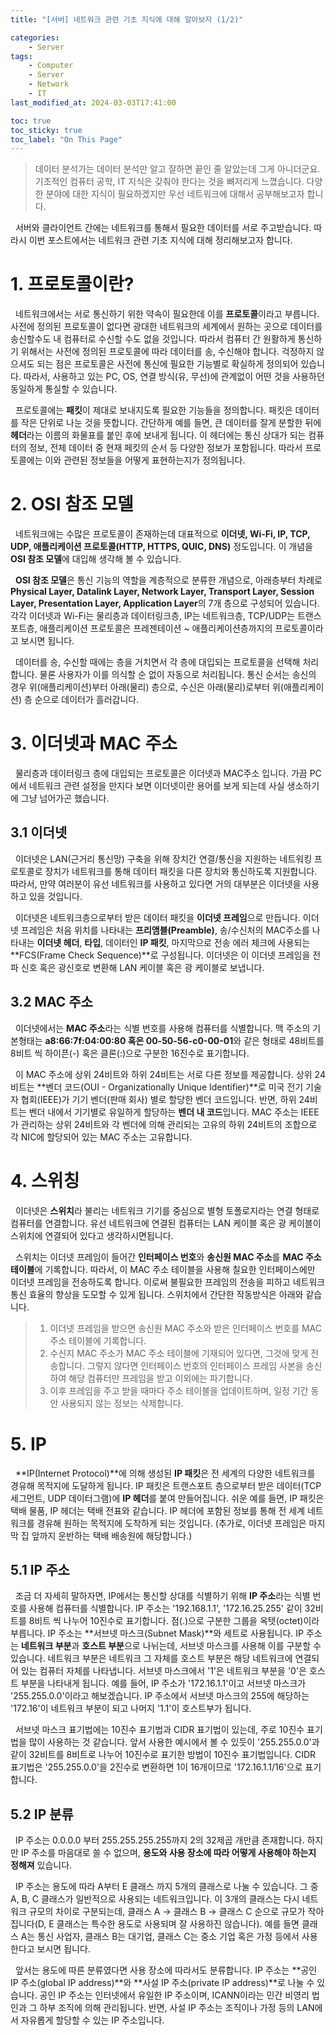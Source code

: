 ```yaml
---
title: "[서버] 네트워크 관련 기초 지식에 대해 알아보자 (1/2)"

categories:
    - Server
tags:
    - Computer
    - Server
    - Network
    - IT
last_modified_at: 2024-03-03T17:41:00

toc: true
toc_sticky: true
toc_label: "On This Page"
---
```


> 데이터 분석가는 데이터 분석만 알고 잘하면 끝인 줄 알았는데 그게 아니더군요. 기초적인 컴퓨터 공학, IT 지식은 갖춰야 한다는 것을 뼈저리게 느꼈습니다. 다양한 분야에 대한 지식이 필요하겠지만 우선 네트워크에 대해서 공부해보고자 합니다.<br>

&#160; 서버와 클라이언트 간에는 네트워크를 통해서 필요한 데이터를 서로 주고받습니다. 따라시 이번 포스트에서는 네트워크 관련 기초 지식에 대해 정리해보고자 합니다.

# 1. 프로토콜이란?
&#160; 네트워크에서는 서로 통신하기 위한 약속이 필요한데 이를 **프로토콜**이라고 부릅니다. 사전에 정의된 프로토콜이 없다면 광대한 네트워크의 세계에서 원하는 곳으로 데이터를 송신할수도 내 컴퓨터로 수신할 수도 없을 것입니다. 따라서 컴퓨터 간 원활하게 통신하기 위해서는 사전에 정의된 프로토콜에 따라 데이터를 송, 수신해야 합니다. 걱정하지 않으셔도 되는 점은 프로토콜은 사전에 통신에 필요한 기능별로 확실하게 정의되어 있습니다. 따라서, 사용하고 있는 PC, OS, 연결 방식(유, 무선)에 관계없이 어떤 것을 사용하던 동일하게 통실할 수 있습니다. <br>

&#160; 프로토콜에는 **패킷**이 제대로 보내지도록 필요한 기능들을 정의합니다. 패킷은 데이터를 작은 단위로 나눈 것을 뜻합니다. 간단하게 예를 들면, 큰 데이터를 잘게 분할한 뒤에 **헤더**라는 이름의 화물표를 붙인 후에 보내게 됩니다. 이 헤더에는 통신 상대가 되는 컴퓨터의 정보, 전체 데이터 중 현재 페킷의 순서 등 다양한 정보가 포함됩니다. 따라서 프로토콜에는 이와 관련된 정보들을 어떻게 표현하는지가 정의됩니다.

# 2. OSI 참조 모델
&#160; 네트워크에는 수많은 프로토콜이 존재하는데 대표적으로 **이더넷, Wi-Fi, IP, TCP, UDP, 애플리케이션 프로토콜(HTTP, HTTPS, QUIC, DNS)** 정도입니다. 이 개념을 **OSI 참조 모델**에 대입해 생각해 볼 수 있습니다.<br>

&#160; **OSI 참조 모델**은 통신 기능의 역할을 계층적으로 분류한 개념으로, 아래층부터 차례로 **Physical Layer, Datalink Layer, Network Layer, Transport Layer, Session Layer, Presentation Layer, Application Layer**의 7개 층으로 구성되어 있습니다. 각각 이더넷과 Wi-Fi는 물리층과 데이터링크층, IP는 네트워크층, TCP/UDP는 트랜스포트층, 애플리케이션 프로토콜은 프레젠테이션 ~ 애플리케이션층까지의 프로토콜이라고 보시면 됩니다. <br>

&#160; 데이터를 송, 수신할 때에는 층을 거치면서 각 층에 대입되는 프로토콜을 선택해 처리합니다. 물론 사용자가 이를 의식할 순 없이 자동으로 처리됩니다. 통신 순서는 송신의 경우 위(애플리케이션)부터 아래(물리) 층으로, 수신은 아래(물리)로부터 위(애플리케이션) 층 순으로 데이터가 흘러갑니다. 

# 3. 이더넷과 MAC 주소
&#160; 물리층과 데이터링크 층에 대입되는 프로토콜은 이더넷과 MAC주소 입니다. 가끔 PC에서 네트워크 관련 설정을 만지다 보면 이더넷이란 용어를 보게 되는데 사실 생소하기에 그냥 넘어가곤 했습니다.

## 3.1 이더넷
&#160; 이더넷은 LAN(근거리 통신망) 구축을 위해 장치간 연결/통신을 지원하는 네트워킹 프로토콜로 장치가 네트워크를 통해 데이터 패킷을 다른 장치와 통신하도록 지원합니다. 따라서, 만약 여러분이 유선 네트워크를 사용하고 있다면 거의 대부분은 이더넷을 사용하고 있을 것입니다. <br>

&#160; 이더넷은 네트워크층으로부터 받은 데이터 패킷을 **이더넷 프레임**으로 만듭니다. 이더넷 프레임은 처음 위치를 나타내는 **프리앰블(Preamble)**, 송/수신처의 MAC주소를 나타내는 **이더넷 헤더**, **타입**, 데이터인 **IP 패킷**, 마지막으로 전송 에러 체크에 사용되는 **FCS(Frame Check Sequence)**로 구성됩니다. 이더넷은 이 이더넷 프레임을 전파 신호 혹은 광신호로 변환해 LAN 케이블 혹은 광 케이블로 보냅니다.

## 3.2 MAC 주소
&#160; 이더넷에서는 **MAC 주소**라는 식별 번호를 사용해 컴퓨터를 식별합니다. 맥 주소의 기본형태는 **a8:66:7f:04:00:80 혹은 00-50-56-c0-00-01**와 같은 형태로 48비트를 8비트 씩 하이픈(-) 혹은 클론(:)으로 구분한 16진수로 표기합니다. <br>

&#160; 이 MAC 주소에 상위 24비트와 하위 24비트는 서로 다른 정보를 제공합니다. 상위 24비트는 **벤더 코드(OUI - Organizationally Unique Identifier)**로 미국 전기 기술자 협회(IEEE)가 기기 벤더(판매 회사) 별로 할당한 벤더 코드입니다. 반면, 하위 24비트는 벤더 내에서 기기별로 유일하게 할당하는 **벤더 내 코드**입니다. MAC 주소는 IEEE가 관리하는 상위 24비트와 각 벤더에 의해 관리되는 고유의 하위 24비트의 조합으로 각 NIC에 할당되어 있는 MAC 주소는 고유합니다.

# 4. 스위칭 
&#160; 이더넷은 **스위치**라 불리는 네트워크 기기를 중심으로 별형 토폴로지라는 연결 형태로 컴퓨터를 연결합니다. 유선 네트워크에 연결된 컴퓨터는 LAN 케이블 혹은 광 케이블이 스위치에 연결되어 있다고 생각하시면됩니다.<br>

&#160; 스위치는 이더넷 프레임이 들어간 **인터페이스 번호**와 **송신원 MAC 주소**를 **MAC 주소 테이블**에 기록합니다. 따라서, 이 MAC 주소 테이블을 사용해 칠요한 인터페이스에만 이더넷 프레임을 전송하도록 합니다. 이로써 불필요한 프레임의 전송을 피하고 네트워크 통신 효율의 향상을 도모할 수 있게 됩니다. 스위치에서 간단한 작동방식은 아래와 같습니다.

> 1. 이더넷 프레임을 받으면 송신원 MAC 주소와 받은 인터페이스 번호를 MAC 주소 테이블에 기록합니다.
> 2. 수신지 MAC 주소가 MAC 주소 테이블에 기재되어 있다면, 그것에 맞게 전송합니다. 그렇지 않다면 인터페이스 번호의 인터페이스 프레임 사본을 송신하여 해당 컴퓨터만 프레임을 받고 이외에는 파기합니다.
> 3. 이후 프레임을 주고 받을 때마다 주소 테이블을 업데이트하며, 일정 기간 동안 사용되지 않는 정보는 삭제합니다.

# 5. IP
&#160; **IP(Internet Protocol)**에 의해 생성된 **IP 패킷**은 전 세계의 다양한 네트워크를 경유해 목적지에 도달하게 됩니다. IP 패킷은 트랜스포트 층으로부터 받은 데이터(TCP 세그먼트, UDP 데이터그램)에 **IP 헤더**를 붙여 만들어집니다. 쉬운 예를 들면, IP 패킷은 택배 물품, IP 헤더는 택배 전표와 같습니다. IP 헤더에 포함된 정보를 통해 전 세계 네트워크를 경유해 원하는 목적지에 도착하게 되는 것입니다. (추가로, 이더넷 프레임은 마지막 집 앞까지 운반하는 택배 배송원에 해당합니다.)<br>

## 5.1 IP 주소
&#160; 조금 더 자세히 말하자면, IP에서는 통신할 상대를 식별하기 위해 **IP 주소**라는 식별 번호를 사용해 컴퓨터를 식별합니다. IP 주소는 '192.168.1.1', '172.16.25.255' 같이 32비트를 8비트 씩 나누어 10진수로 표기합니다. 점(.)으로 구분한 그룹을 옥텟(octet)이라 부릅니다. IP 주소는 **서브넷 마스크(Subnet Mask)**와 세트로 사용됩니다. IP 주소는 **네트워크 부분**과 **호스트 부분**으로 나뉘는데, 서브넷 마스크를 사용해 이를 구분할 수 있습니다. 네트워크 부분은 네트워크 그 자체를 호스트 부분은 해당 네트워크에 연결되어 있는 컴퓨터 자체를 나타냅니다. 서브넷 마스크에서 '1'은 네트워크 부분을 '0'은 호스트 부분을 나타내게 됩니다. 예를 들어, IP 주소가 '172.16.1.1'이고 서브넷 마스크가 '255.255.0.0'이라고 해보겠습니다. IP 주소에서 서브넷 마스크의 255에 해당하는 '172.16'이 네트워크 부분이 되고 나머지 '1.1'이 호스트부가 됩니다. <br>

&#160; 서브넷 마스크 표기법에는 10진수 표기법과 CIDR 표기법이 있는데, 주로 10진수 표기법을 많이 사용하는 것 같습니다. 앞서 사용한 예시에서 볼 수 있듯이 '255.255.0.0'과 같이 32비트를 8비트로 나누어 10진수로 표기한 방법이 10진수 표기법입니다. CIDR 표기법은 '255.255.0.0'을 2진수로 변환하면 1이 16개이므로 '172.16.1.1/16'으로 표기합니다.

## 5.2 IP 분류
&#160; IP 주소는 0.0.0.0 부터 255.255.255.255까지 2의 32제곱 개만큼 존재합니다. 하지만 IP 주소를 마음대로 쓸 수 없으며, **용도와 사용 장소에 따라 어떻게 사용해야 하는지 정해져** 있습니다. <Br>

&#160; IP 주소는 용도에 따라 A부터 E 클래스 까지 5개의 클래스로 나눌 수 있습니다. 그 중 A, B, C 클래스가 일반적으로 사용되는 네트워크입니다. 이 3개의 클래스는 다시 네트워크 규모의 차이로 구분되는데, 클래스 A -> 클래스 B -> 클래스 C 순으로 규모가 작아집니다(D, E 클래스는 특수한 용도로 사용되며 잘 사용하진 않습니다). 예를 들면 클래스 A는 통신 사업자, 클래스 B는 대기업, 클래스 C는 중소 기업 혹은 가정 등에서 사용한다고 보시면 됩니다.<br>

&#160; 앞서는 용도에 따른 분류였다면 사용 장소에 따라서도 분류합니다. IP 주소는 **공인 IP 주소(global IP address)**와 **사설 IP 주소(private IP address)**로 나눌 수 있습니다. 공인 IP 주소는 인터넷에서 유일한 IP 주소이며, ICANN이라는 민간 비영리 법인과 그 하부 조직에 의해 관리됩니다. 반면, 사설 IP 주소는 조직이나 가정 등의 LAN에서 자유롭게 할당할 수 있는 IP 주소입니다.